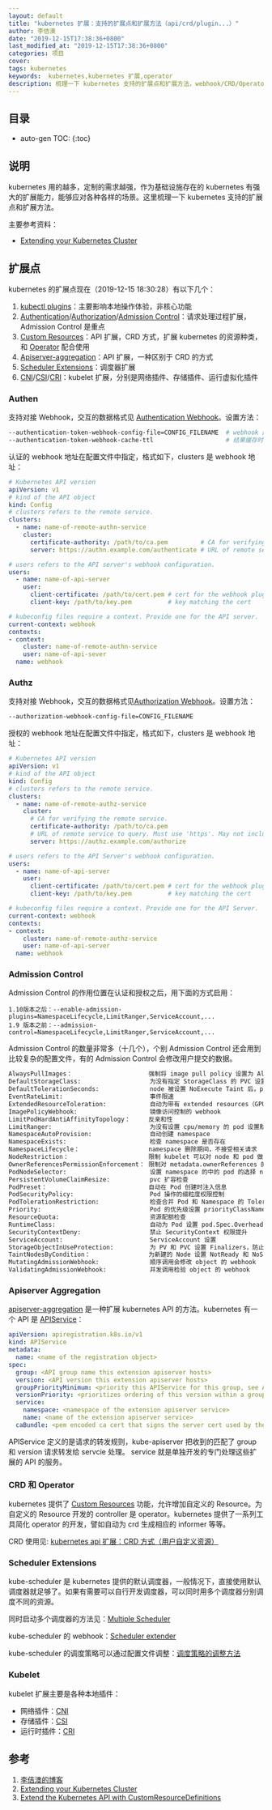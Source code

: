 ```yaml
---
layout: default
title: "kubernetes 扩展：支持的扩展点和扩展方法（api/crd/plugin...）"
author: 李佶澳
date: "2019-12-15T17:38:36+0800"
last_modified_at: "2019-12-15T17:38:36+0800"
categories: 项目
cover:
tags: kubernetes
keywords:  kubernetes,kubernetes 扩展,operator
description: 梳理一下 kubernetes 支持的扩展点和扩展方法，webhook/CRD/Operator/Aggregation
---
```


## 目录

* auto-gen TOC:
{:toc}

## 说明

kubernetes 用的越多，定制的需求越强，作为基础设施存在的 kubernetes 有强大的扩展能力，能够应对各种各样的场景。这里梳理一下 kubernetes 支持的扩展点和扩展方法。

主要参考资料：

* [Extending your Kubernetes Cluster][2]

## 扩展点

kubernetes 的扩展点现在（2019-12-15 18:30:28）有以下几个：

1. [kubectl plugins][3]：主要影响本地操作体验，非核心功能
2. [Authentication][5]/[Authorization][6]/[Admission Control][4]：请求处理过程扩展，Admission Control 是重点
3. [Custom Resources][7]：API 扩展，CRD 方式，扩展 kubernetes 的资源种类，和 [Operator][9] 配合使用
4. [Apiserver-aggregation][10]：API 扩展，一种区别于 CRD 的方式
5. [Scheduler Extensions][8]：调度器扩展
6. [CNI][11]/[CSI][12]/[CRI][15]：kubelet 扩展，分别是网络插件、存储插件、运行虚拟化插件

### Authen 

支持对接 Webhook，交互的数据格式见 [Authentication Webhook][5]。设置方法：

```sh
--authentication-token-webhook-config-file=CONFIG_FILENAME  # webhook 配置文件
--authentication-token-webhook-cache-ttl                    # 结果缓存时间，默认 2min
```

认证的 webhook 地址在配置文件中指定，格式如下，clusters 是 webhook 地址：

```yaml
# Kubernetes API version
apiVersion: v1
# kind of the API object
kind: Config
# clusters refers to the remote service.
clusters:
  - name: name-of-remote-authn-service
    cluster:
      certificate-authority: /path/to/ca.pem         # CA for verifying the remote service.
      server: https://authn.example.com/authenticate # URL of remote service to query. Must use 'https'.

# users refers to the API server's webhook configuration.
users:
  - name: name-of-api-server
    user:
      client-certificate: /path/to/cert.pem # cert for the webhook plugin to use
      client-key: /path/to/key.pem          # key matching the cert

# kubeconfig files require a context. Provide one for the API server.
current-context: webhook
contexts:
- context:
    cluster: name-of-remote-authn-service
    user: name-of-api-sever
  name: webhook
```

### Authz

支持对接 Webhook，交互的数据格式见[Authorization Webhook][6]。设置方法：

```sh
--authorization-webhook-config-file=CONFIG_FILENAME
```

授权的 webhook 地址在配置文件中指定，格式如下，clusters 是 webhook 地址：

```yaml
# Kubernetes API version
apiVersion: v1
# kind of the API object
kind: Config
# clusters refers to the remote service.
clusters:
  - name: name-of-remote-authz-service
    cluster:
      # CA for verifying the remote service.
      certificate-authority: /path/to/ca.pem
      # URL of remote service to query. Must use 'https'. May not include parameters.
      server: https://authz.example.com/authorize

# users refers to the API Server's webhook configuration.
users:
  - name: name-of-api-server
    user:
      client-certificate: /path/to/cert.pem # cert for the webhook plugin to use
      client-key: /path/to/key.pem          # key matching the cert

# kubeconfig files require a context. Provide one for the API Server.
current-context: webhook
contexts:
- context:
    cluster: name-of-remote-authz-service
    user: name-of-api-server
  name: webhook
```


### Admission Control

Admission Control 的作用位置在认证和授权之后，用下面的方式启用：

```
1.10版本之后：--enable-admission-plugins=NamespaceLifecycle,LimitRanger,ServiceAccount,...
1.9 版本之前：--admission-control=NamespaceLifecycle,LimitRanger,ServiceAccount,...
```

Admission Control 的数量非常多（十几个），个别 Admission Control 还会用到比较复杂的配置文件，有的 Admission Control 会修改用户提交的数据。

```sh
AlwaysPullImages：                     强制将 image pull policy 设置为 Always
DefaultStorageClass:                   为没有指定 StorageClass 的 PVC 设置默认的 StorageClass
DefaultTolerationSeconds:              node 被设置 NoExecute Taint 后，pod 的容忍时间，超过后被驱逐
EventRateLimit:                        事件限速
ExtendedResourceToleration:            自动为带有 extended resources（GPU/FPGA等）的 node 设置 taint
ImagePolicyWebhook:                    镜像访问控制的 webhook
LimitPodHardAntiAffinityTopology：     反亲和性
LimitRanger:                           为没有设置 cpu/memory 的 pod 设置默认数量
NamespaceAutoProvision:                自动创建 namespace
NamespaceExists:                       检查 namespace 是否存在
NamespaceLifecycle：                   namespace 删除期间，不接受相关请求
NodeRestriction：                      限制 kubelet 可以对 node 和 pod 做出的修改
OwnerReferencesPermissionEnforcement： 限制对 metadata.ownerReferences 的访问
PodNodeSelector:                       设置 namespace 的中的 pod 的选择 node 的条件
PersistentVolumeClaimResize:           pvc 扩容检查
PodPreset：                            自动在 Pod 创建时注入信息
PodSecurityPolicy:                     Pod 操作的细粒度权限控制
PodTolerationRestriction:              检查合并 Pod 和 Namespace 的 Toleration，并与 namespace 的 Toleration 白名单比对
Priority:                              Pod 的优先级设置 priorityClassName 
ResourceQuota:                         资源配额检查
RuntimeClass:                          自动为 Pod 设置 pod.Spec.Overhead（额外开销）
SecurityContextDeny:                   禁止 SecurityContext 权限提升
ServiceAccount:                        ServiceAccount 设置
StorageObjectInUseProtection:          为 PV 和 PVC 设置 Finalizers，防止正在使用时被删除，从而造成数据丢失
TaintNodesByCondition：                为新建的 Node 设置 NotReady 和 NoSchedule taint。
MutatingAdmissionWebhook:              顺序调用会修改 object 的 webhook
ValidatingAdmissionWebhook:            并发调用检验 object 的 webhook
```

### Apiserver Aggregation

[apiserver-aggregation][10] 是一种扩展 kubernetes API 的方法。kubernetes 有一个 API 是 [APIService][13]：

```yaml
apiVersion: apiregistration.k8s.io/v1
kind: APIService
metadata:
  name: <name of the registration object>
spec:
  group: <API group name this extension apiserver hosts>
  version: <API version this extension apiserver hosts>
  groupPriorityMinimum: <priority this APIService for this group, see API documentation>
  versionPriority: <prioritizes ordering of this version within a group, see API documentation>
  service:
    namespace: <namespace of the extension apiserver service>
    name: <name of the extension apiserver service>
  caBundle: <pem encoded ca cert that signs the server cert used by the webhook>
```

APIService 定义的是请求的转发规则，kube-apiserver 把收到的匹配了 group 和 version 请求转发给 servcie 处理。 
service 就是单独开发的专门处理这些扩展的 API 的服务。

### CRD 和 Operator

kubernetes 提供了 [Custom Resources][7] 功能，允许增加自定义的 Resource。为自定义的 Resource 开发的 controller 是 operator。kubernetes 提供了一系列工具简化 operator 的开发，譬如自动为 crd 生成相应的 informer 等等。

CRD 使用见: [kubernetes api 扩展：CRD 方式（用户自定义资源）](/2023/04/12/k8s-extend-crd.html)


### Scheduler Extensions

kube-scheduler 是 kubernetes 提供的默认调度器，一般情况下，直接使用默认调度器就足够了。如果有需要可以自行开发调度器，可以同时用多个调度器分别调度不同的资源。

同时启动多个调度器的方法见：[Multiple Scheduler][14]

kube-scheduler 的 webhook：[Scheduler extender][16]

kube-scheduler 的调度策略可以通过配置文件调整：[调度策略的调整方法][17]

### Kubelet

kubelet 扩展主要是各种本地插件：

* 网络插件：[CNI][11]
* 存储插件：[CSI][12]
* 运行时插件：[CRI][15]

## 参考

1. [李佶澳的博客][1]
2. [Extending your Kubernetes Cluster][2]
3. [Extend the Kubernetes API with CustomResourceDefinitions][18]

[1]: https://www.lijiaocn.com "李佶澳的博客"
[2]: https://kubernetes.io/docs/concepts/extend-kubernetes/extend-cluster/ "Extending your Kubernetes Cluster"
[3]: https://kubernetes.io/docs/tasks/extend-kubectl/kubectl-plugins/ "kubectl-plugins"
[4]: https://kubernetes.io/docs/reference/access-authn-authz/admission-controllers/ "Using Admission Controllers"
[5]: https://kubernetes.io/docs/reference/access-authn-authz/authentication/#webhook-token-authentication "Webhook Token Authentication"
[6]: https://kubernetes.io/docs/reference/access-authn-authz/webhook/ "authorization-webhook"
[7]: https://kubernetes.io/docs/concepts/extend-kubernetes/api-extension/custom-resources/ "Custom Resources"
[8]: https://kubernetes.io/docs/concepts/extend-kubernetes/extend-cluster/#scheduler-extensions "Scheduler Extensions"
[9]: https://kubernetes.io/docs/concepts/extend-kubernetes/operator/ "Operator pattern"
[10]: https://kubernetes.io/docs/concepts/extend-kubernetes/api-extension/apiserver-aggregation/ "apiserver-aggregation"
[11]: https://kubernetes.io/docs/concepts/extend-kubernetes/compute-storage-net/network-plugins/ "Network Plugins"
[12]: https://kubernetes.io/docs/concepts/extend-kubernetes/extend-cluster/#storage-plugins "Storage Plugins"
[13]: https://kubernetes.io/docs/reference/generated/kubernetes-api/v1.17/#apiservice-v1-apiregistration-k8s-io "APIService"
[14]: https://kubernetes.io/docs/tasks/administer-cluster/configure-multiple-schedulers/#define-a-kubernetes-deployment-for-the-scheduler "Multiple Scheduler"
[15]: https://kubernetes.io/docs/concepts/containers/runtime-class/ "Runtime Class"
[16]: https://github.com/kubernetes/community/blob/master/contributors/design-proposals/scheduling/scheduler_extender.md "Scheduler extender"
[17]: https://www.lijiaocn.com/%E7%BC%96%E7%A8%8B/2019/12/08/kube-scheduler-code-1-16-3.html#%E8%A1%A5%E5%85%85  "调度策略的调整方法"
[18]: https://kubernetes.io/docs/tasks/extend-kubernetes/custom-resources/custom-resource-definitions/ "Extend the Kubernetes API with CustomResourceDefinitions"
